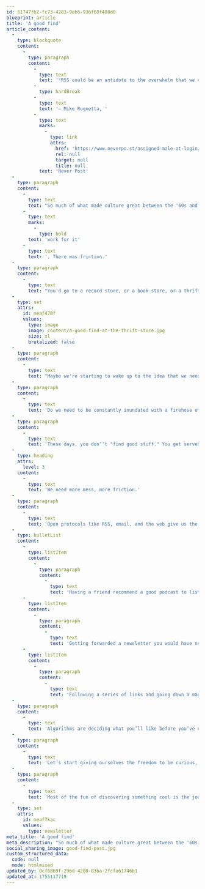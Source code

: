 ```yaml
---
id: 61747fb2-fc73-4283-9eb6-936f68f480d0
blueprint: article
title: 'A good find'
article_content:
  -
    type: blockquote
    content:
      -
        type: paragraph
        content:
          -
            type: text
            text: '"RSS could be an antidote to the overwhelm that we experience elsewhere on the internet."'
          -
            type: hardBreak
          -
            type: text
            text: '– Mike Rugnetta, '
          -
            type: text
            marks:
              -
                type: link
                attrs:
                  href: 'https://www.neverpo.st/assigned-male-at-login/'
                  rel: null
                  target: null
                  title: null
            text: 'Never Post'
  -
    type: paragraph
    content:
      -
        type: text
        text: "So much of what made culture great between the '60s and '90s was that you had to\_"
      -
        type: text
        marks:
          -
            type: bold
        text: 'work for it'
      -
        type: text
        text: '. There was friction.'
  -
    type: paragraph
    content:
      -
        type: text
        text: "You'd go to a record store, or a book store, or a thrift store, and browse for hours, just hoping for one good find."
  -
    type: set
    attrs:
      id: meaf478f
      values:
        type: image
        image: content/a-good-find-at-the-thrift-store.jpg
        size: xl
        brutalized: false
  -
    type: paragraph
    content:
      -
        type: text
        text: "Maybe we're starting to wake up to the idea that we need more of that on the internet."
  -
    type: paragraph
    content:
      -
        type: text
        text: 'Do we need to be constantly inundated with a firehose of content tuned to our lowest, base desires?'
  -
    type: paragraph
    content:
      -
        type: text
        text: 'These days, you don''t "find good stuff." You get served what platforms think you''ll consume.'
  -
    type: heading
    attrs:
      level: 3
    content:
      -
        type: text
        text: 'We need more mess, more friction.'
  -
    type: paragraph
    content:
      -
        type: text
        text: 'Open protocols like RSS, email, and the web give us the foundation for being more mindful:'
  -
    type: bulletList
    content:
      -
        type: listItem
        content:
          -
            type: paragraph
            content:
              -
                type: text
                text: 'Having a friend recommend a good podcast to listen to.'
      -
        type: listItem
        content:
          -
            type: paragraph
            content:
              -
                type: text
                text: 'Getting forwarded a newsletter you would have never found on your own.'
      -
        type: listItem
        content:
          -
            type: paragraph
            content:
              -
                type: text
                text: 'Following a series of links and going down a magnificent rabbit hole of curiosity for hours.'
  -
    type: paragraph
    content:
      -
        type: text
        text: 'Algorithms are deciding what you’ll like before you’ve even had a chance to explore.'
  -
    type: paragraph
    content:
      -
        type: text
        text: 'Let’s start giving ourselves the freedom to be curious, rather than being spoon-fed.'
  -
    type: paragraph
    content:
      -
        type: text
        text: 'Most of the fun of discovering something cool is the journey you took to get there.'
  -
    type: set
    attrs:
      id: meaf7kac
      values:
        type: newsletter
meta_title: 'A good find'
meta_description: "So much of what made culture great between the '60s and '90s is that you had to work for it. There was friction. Maybe we need more of that on the internet."
social_sharing_image: good-find-post.jpg
custom_structured_data:
  code: null
  mode: htmlmixed
updated_by: 0cf68b9f-296d-4280-83ba-2fcfa61746b1
updated_at: 1755117719
---
```

